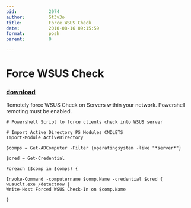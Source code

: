 ```yaml
---
pid:            2074
author:         St3v3o
title:          Force WSUS Check
date:           2010-08-16 09:15:59
format:         posh
parent:         0

---
```


# Force WSUS Check

### [download](Scripts\2074.ps1)

Remotely force WSUS Check on Servers within your network.  Powershell remoting must be enabled.

```posh
# Powershell Script to force clients check into WSUS server

# Import Active Directory PS Modules CMDLETS
Import-Module ActiveDirectory

$comps = Get-ADComputer -Filter {operatingsystem -like "*server*"}

$cred = Get-Credential

Foreach ($comp in $comps) {

Invoke-Command -computername $comp.Name -credential $cred { wuauclt.exe /detectnow }
Write-Host Forced WSUS Check-In on $comp.Name

}
```
